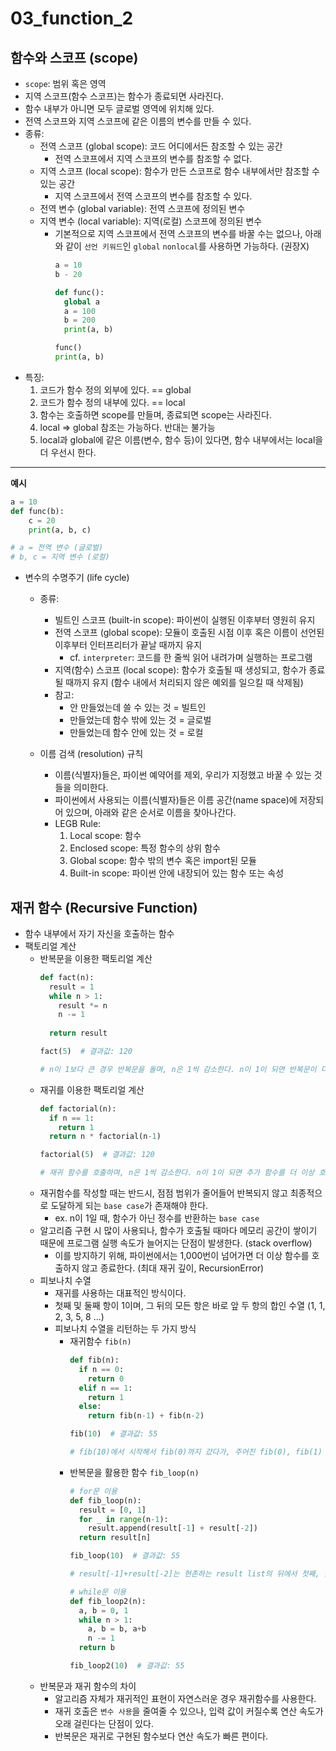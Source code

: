 # 03_function_2

## 함수와 스코프 (scope)
- `scope`: 범위 혹은 영역
- 지역 스코프(함수 스코프)는 함수가 종료되면 사라진다.
- 함수 내부가 아니면 모두 글로벌 영역에 위치해 있다.
- 전역 스코프와 지역 스코프에 같은 이름의 변수를 만들 수 있다.
- 종류:
  - 전역 스코프 (global scope): 코드 어디에서든 참조할 수 있는 공간
    - 전역 스코프에서 지역 스코프의 변수를 참조할 수 없다.
  - 지역 스코프 (local scope): 함수가 만든 스코프로 함수 내부에서만 참조할 수 있는 공간
    - 지역 스코프에서 전역 스코프의 변수를 참조할 수 있다.
  - 전역 변수 (global variable): 전역 스코프에 정의된 변수
  - 지역 변수 (local variable): 지역(로컬) 스코프에 정의된 변수
    - 기본적으로 지역 스코프에서 전역 스코프의 변수를 바꿀 수는 없으나, 아래와 같이 `선언 키워드`인 `global` `nonlocal`를 사용하면 가능하다. (권장X)
      ```python
      a = 10
      b - 20

      def func():
        global a
        a = 100
        b = 200
        print(a, b)

      func()
      print(a, b)
      ```
- 특징:
    1. 코드가 함수 정의 외부에 있다. == global
    2. 코드가 함수 정의 내부에 있다. == local
    3. 함수는 호출하면 scope를 만들며, 종료되면 scope는 사라진다.
    4. local => global 참조는 가능하다. 반대는 불가능
    5. local과 global에 같은 이름(변수, 함수 등)이 있다면, 함수 내부에서는 local을 더 우선시 한다.
---
**예시**
```python
a = 10
def func(b):
    c = 20
    print(a, b, c)

# a = 전역 변수 (글로벌)
# b, c = 지역 변수 (로컬)
```
- 변수의 수명주기 (life cycle)
  - 종류:
    - 빌트인 스코프 (built-in scope): 파이썬이 실행된 이후부터 영원히 유지
    - 전역 스코프 (global scope): 모듈이 호출된 시점 이후 혹은 이름이 선언된  이후부터 인터프리터가 끝날 때까지 유지
        - cf. `interpreter`: 코드를 한 줄씩 읽어 내려가며 실행하는 프로그램
    - 지역(함수) 스코프 (local scope): 함수가 호출될 때 생성되고, 함수가 종료될 때까지 유지 (함수 내에서 처리되지 않은 예외를 일으킬 때 삭제됨)
    - 참고:
      - 안 만들었는데 쓸 수 있는 것 = 빌트인
      - 만들었는데 함수 밖에 있는 것 = 글로벌
      - 만들었는데 함수 안에 있는 것 = 로컬


  - 이름 검색 (resolution) 규칙
    - 이름(식별자)들은, 파이썬 예약어를 제외, 우리가 지정했고 바꿀 수 있는 것들을 의미한다.
    - 파이썬에서 사용되는 이름(식별자)들은 이름 공간(name space)에 저장되어 있으며, 아래와 같은 순서로 이름을 찾아나간다.
    - LEGB Rule:
      1. Local scope: 함수
      2. Enclosed scope: 특정 함수의 상위 함수
      3. Global scope: 함수 밖의 변수 혹은 import된 모듈
      4. Built-in scope: 파이썬 안에 내장되어 있는 함수 또는 속성

## 재귀 함수 (Recursive Function)
- 함수 내부에서 자기 자신을 호출하는 함수
- 팩토리얼 계산
  - 반복문을 이용한 팩토리얼 계산
    ```python
    def fact(n):
      result = 1
      while n > 1:
        result *= n
        n -= 1
      
      return result
    
    fact(5)  # 결과값: 120

    # n이 1보다 큰 경우 반복문을 돌며, n은 1씩 감소한다. n이 1이 되면 반복문이 더 이상 돌지 않는다.
    ```
  - 재귀를 이용한 팩토리얼 계산
    ```python
    def factorial(n):
      if n == 1:
        return 1
      return n * factorial(n-1)

    factorial(5)  # 결과값: 120

    # 재귀 함수를 호출하며, n은 1씩 감소한다. n이 1이 되면 추가 함수를 더 이상 호출하지 않는다.
    ```
  - 재귀함수를 작성할 때는 반드시, 점점 범위가 줄어들어 반복되지 않고 최종적으로 도달하게 되는 `base case`가 존재해야 한다.
    - ex. n이 1일 때, 함수가 아닌 정수를 반환하는 `base case`
  - 알고리즘 구현 시 많이 사용되나, 함수가 호출될 때마다 메모리 공간이 쌓이기 때문에 프로그램 실행 속도가 늘어지는 단점이 발생한다. (stack overflow)
    - 이를 방지하기 위해, 파이썬에서는 1,000번이 넘어가면 더 이상 함수를 호출하지 않고 종료한다. (최대 재귀 깊이, RecursionError)
  - 피보나치 수열
    - 재귀를 사용하는 대표적인 방식이다.
    - 첫째 및 둘째 항이 1이며, 그 뒤의 모든 항은 바로 앞 두 항의 합인 수열 (1, 1, 2, 3, 5, 8 ...)
    - 피보나치 수열을 리턴하는 두 가지 방식
      - 재귀함수 `fib(n)`
        ```python
        def fib(n):
          if n == 0:
            return 0
          elif n == 1:
            return 1
          else:
            return fib(n-1) + fib(n-2)

        fib(10)  # 결과값: 55

        # fib(10)에서 시작해서 fib(0)까지 갔다가, 주어진 fib(0), fib(1) 값과 연산식들을 이용해 다시 fib(10)까지 구해 올라온다.
        ```
      - 반복문을 활용한 함수 `fib_loop(n)`
        ```python
        # for문 이용
        def fib_loop(n):
          result = [0, 1]
          for _ in range(n-1):
            result.append(result[-1] + result[-2])
          return result[n]

        fib_loop(10)  # 결과값: 55

        # result[-1]+result[-2]는 현존하는 result list의 뒤에서 첫째, 둘째 항의 합을 list에 더해주는 방식이다.
        ```
        ```python
        # while문 이용
        def fib_loop2(n):
          a, b = 0, 1
          while n > 1:
            a, b = b, a+b
            n -= 1
          return b

        fib_loop2(10)  # 결과값: 55
        ```
  - 반복문과 재귀 함수의 차이
    - 알고리즘 자체가 재귀적인 표현이 자연스러운 경우 재귀함수를 사용한다.
    - 재귀 호출은 `변수 사용`을 줄여줄 수 있으나, 입력 값이 커질수록 연산 속도가 오래 걸린다는 단점이 있다.
    - 반복문은 재귀로 구현된 함수보다 연산 속도가 빠른 편이다.